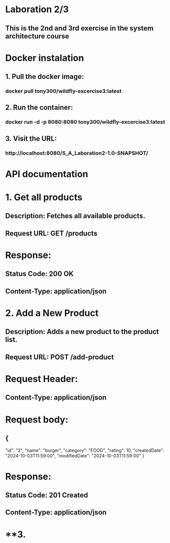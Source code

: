 # **Laboration 2/3**
## This is the 2nd and 3rd exercise in the system architecture course
# **Docker instalation**
## 1. Pull the docker image:
###  docker pull tony300/wildfly-excercise3:latest
## 2. Run the container:
###   docker run -d -p 8080:8080 tony300/wildfly-excercise3:latest
## 3. Visit the URL:
###  http://localhost:8080/S_A_Laboration2-1.0-SNAPSHOT/
# **API documentation**
# **1. Get all products**
## Description: Fetches all available products.
## Request URL: GET /products 
# Response:
##  Status Code: 200 OK
##  Content-Type: application/json
#  **2. Add a New Product**
##  Description: Adds a new product to the product list.
##  Request URL: POST /add-product
# Request Header:
##  Content-Type: application/json
#  Request body:
##  {
  "id": "2",
  "name": "burger",
  "category": "FOOD",
  "rating": 10,
  "createdDate": "2024-10-03T11:59:00",
  "modifiedDate": "2024-10-03T11:59:00"
 }
# Response:
##  Status Code: 201 Created
##  Content-Type: application/json
# **3. 

